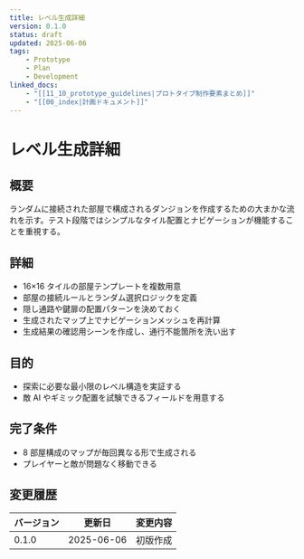 ```yaml
---
title: レベル生成詳細
version: 0.1.0
status: draft
updated: 2025-06-06
tags:
    - Prototype
    - Plan
    - Development
linked_docs:
    - "[[11_10_prototype_guidelines|プロトタイプ制作要素まとめ]]"
    - "[[00_index|計画ドキュメント]]"
---
```


# レベル生成詳細

## 概要

ランダムに接続された部屋で構成されるダンジョンを作成するための大まかな流れを示す。テスト段階ではシンプルなタイル配置とナビゲーションが機能することを重視する。

## 詳細

- 16×16 タイルの部屋テンプレートを複数用意
- 部屋の接続ルールとランダム選択ロジックを定義
- 隠し通路や鍵扉の配置パターンを決めておく
- 生成されたマップ上でナビゲーションメッシュを再計算
- 生成結果の確認用シーンを作成し、通行不能箇所を洗い出す

## 目的

- 探索に必要な最小限のレベル構造を実証する
- 敵 AI やギミック配置を試験できるフィールドを用意する

## 完了条件

- 8 部屋構成のマップが毎回異なる形で生成される
- プレイヤーと敵が問題なく移動できる

## 変更履歴

| バージョン | 更新日     | 変更内容 |
| ---------- | ---------- | -------- |
| 0.1.0      | 2025-06-06 | 初版作成 |

